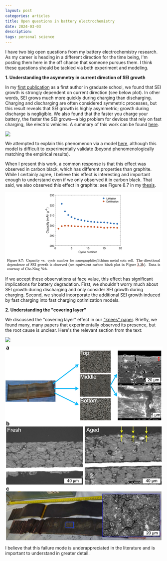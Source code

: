 ```yaml
---
layout: post
categories: articles
title: Open questions in battery electrochemistry
date: 2024-03-03
description: 
tags: personal science
---
```


I have two big open questions from my battery electrochemistry research.
As my career is heading in a different direction for the time being, I'm posting them here in the off chance that someone pursues them.
I think these questions should be tackled via both experiment and modeling.

**1. Understanding the asymmetry in current direction of SEI growth**

In my [first publication](https://iopscience.iop.org/article/10.1149/2.0231904jes) as a first author in graduate school, we found that SEI growth is strongly dependent on current direction (see below plot).
In other words, SEI grows much more quickly during charging than discharging.
Charging and discharging are often considered symmetric processes, but this result reveals that SEI growth is highly asymmetric; growth during discharge is negligible.
We also found that the faster you charge your battery, the faster the SEI grows—a big problem for devices that rely on fast charging, like electric vehicles.
A summary of this work can be found [here](https://petermattia.com/articles/2019/03/01/SEI-electrochem.html).

<p>
<img src="/img/SEIgrowthrate_Crate.svg" style="display:block; margin-left: auto; margin-right: auto;">
</p>

We attempted to explain this phenomenon via a model [here](https://iopscience.iop.org/article/10.1149/2.0241904jes),
although this model is difficult to experimentally validate (beyond phenomenologically matching the empirical results).

When I present this work, a common response is that this effect was observed in carbon black, which has different properties
than graphite.
While I certainly agree, I believe this effect is interesting and important enough to understand even if we only observed it in carbon black.
That said, we also observed this effect in graphite: see Figure 8.7 in my [thesis](https://searchworks.stanford.edu/view/13335784).

<p>
<img src="/img/open-echem-questions/figure8_7_thesis.png" style="display:block; margin-left: auto; margin-right: auto;">
</p>

If we accept these observations at face value, this effect has significant implications for battery degradation.
First, we shouldn't worry much about SEI growth during discharging and only consider SEI growth during charging.
Second, we should incorporate the additional SEI growth induced by fast charging into fast charging optimization models.

**2. Understanding the "covering layer"**

We discussed the "covering layer" effect in our ["knees" paper](https://iopscience.iop.org/article/10.1149/1945-7111/ac6d13).
Briefly, we found many, many papers that experimentally observed its presence, but the root cause is unclear.
Here's the relevant section from the text:

<p>
<img src="/img/open-echem-questions/covering_layer_text.jpg" style="display:block; margin-left: auto; margin-right: auto;">
</p>

<p>
<img src="/img/open-echem-questions/jesac6d13f16_hr.jpg" style="display:block; margin-left: auto; margin-right: auto;">
</p>

I believe that this failure mode is underappreciated in the literature and is important to understand in greater detail.
